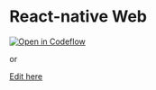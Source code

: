 # React-native Web

[![Open in Codeflow](https://developer.stackblitz.com/img/open_in_codeflow.svg)](https:///pr.new/rhildred/vite-react-native-web)

or

[Edit here](https://diy-pwa.dev/~/gh/rhildred/vite-react-native-web)

